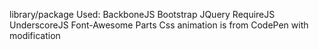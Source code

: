 library/package Used: BackboneJS Bootstrap JQuery RequireJS UnderscoreJS Font-Awesome
Parts Css animation is from CodePen with modification